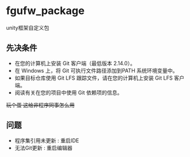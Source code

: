 # fgufw_package
unity框架自定义包

## 先决条件
- 在您的计算机上安装 Git 客户端（最低版本 2.14.0）。
- 在 Windows 上，将 Git 可执行文件路径添加到PATH 系统环境变量中。
- 如果目标仓库使用 Git LFS 跟踪文件，请在您的计算机上安装 Git LFS 客户端。
- 阅读有关在您的项目中使用 Git 依赖项的信息。

~~玩个蛋 这给非程序同事怎么用~~

## 问题
- 程序集引用未更新 : 重启IDE
- 无法Git更新 : 重启编辑器

